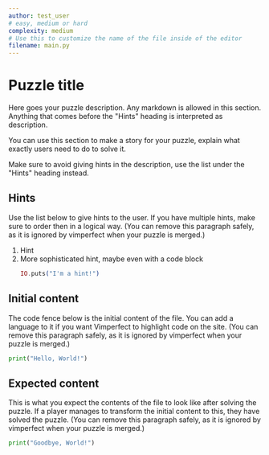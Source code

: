 ```yaml
---
author: test_user
# easy, medium or hard
complexity: medium
# Use this to customize the name of the file inside of the editor
filename: main.py
---
```


# Puzzle title

Here goes your puzzle description. Any markdown is allowed in this section.
Anything that comes before the "Hints" heading is interpreted as description.

You can use this section to make a story for your puzzle, explain what exactly users need to do to solve it.

Make sure to avoid giving hints in the description, use the list under the "Hints" heading instead.

## Hints

Use the list below to give hints to the user. If you have multiple hints,
make sure to order then in a logical way. (You can remove this paragraph safely, as it is ignored by vimperfect when your puzzle is merged.)

1. Hint
2. More sophisticated hint, maybe even with a code block
   ```elixir
   IO.puts("I'm a hint!")
   ```

## Initial content

The code fence below is the initial content of the file. You can add a language to
it if you want Vimperfect to highlight code on the site. (You can remove this paragraph safely, as it is ignored by vimperfect when your puzzle is merged.)

```python
print("Hello, World!")
```

## Expected content

This is what you expect the contents of the file to look like after solving the puzzle. If a player manages to transform the initial content to this, they have solved the puzzle. (You can remove this paragraph safely, as it is ignored by vimperfect when your puzzle is merged.)

```python
print("Goodbye, World!")
```
